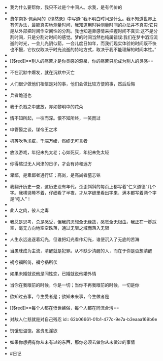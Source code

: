 - 我为什么要帮你，我只不过是个中间人。求我，是有代价的
-
- 费尔南多·佩索阿的《惶然录》中写道:“我不明白时间是什么。我不知道世界上有何办法，最能真实地测量时间，我知道用时钟测量时间的办法并不真实:它只是从外部把时间作空间性的分割。我也知道靠感情来把握时间不真实:这不是分割时间，只是分割对时间的感觉。梦的时间当然也纯属错误:我们在梦中滔滔流逝的时光，一会儿光阴似箭，一会儿度日如年，而我们现实体验的时间既不快也不慢，它仅仅取决于时光流逝的特地方式，取决于我不能理解的时间本性。”
-
- [[$red]]==别人的痛苦才是你灵感的源泉，你的痛苦只能成为别人的灵感==
-
- 不在沉默中爆发，就在沉默中灭亡
-
- 人们很少做他们相信是对的事，他们会做比较方便的事，然后后悔
-
- 兵者诡道也
-
- 我于杀戮之中盛放，亦如黎明中的花朵
-
- 情不知所起，一往而深。恨不知所终，一笑而过
-
- 申管晏之谈，谋帝王之术
-
- 机等吹毛求疵，千端万绪，然终无可言者
-
- 放浪游戏，年纪未免太老；心如死灰，年纪未免太轻
-
- 你得熬过无人问津的日子，才会有诗和远方
-
- 卑鄙，是卑鄙者通行证；高尚，是高尚者墓志铭
-
- 我翻开历史一查，这历史没有年代，歪歪斜斜的每页上都写着“仁义道德”几个字。我横竖睡不着，仔细看了半夜，才从字缝里看出字来，满本都写着两个字是“吃人”！
-
- 此人之肉，彼人之毒
-
- 我总是思考，总是感受，但我的思想全无缘故，感觉全无根由。我正在一脚踩空，毫无方向地空空跌落，通过无限之域而落入无限
-
- 人生永远追逐着幻光，但谁把幻光看作幻光，谁便沉入了无底的苦海
-
- 当愚昧成为主流，清醒就是犯罪。从不缺少清醒的人，而在于你是否想清醒
-
- 祸兮福所倚，福兮祸所伏
-
- 如果未婚就说他是同性恋，已婚就说他婚外情
-
- 当你在我眼前的时候，你是一切；当你不再我眼前的时候，一切是你
-
- 欲知过去事，今生受者是；欲知未来事，今生做者是
-
- [[$red]]==每个人都在愤世嫉俗，每个人都在同流合污==
-
- 对敌人仁慈就是对自己残忍
  id:: 62b06661-01b1-477c-9e7a-b3eaaa169b6e
-
- 饥饿思温饱，富贵思淫欲
-
- 如果你想拥有你从未有过的东西，那你必须去做你从未做过的事情
-
- #日记